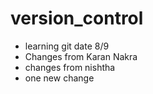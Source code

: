 # version_control
* learning git date 8/9
* Changes from Karan Nakra
* changes from nishtha
* one new change 